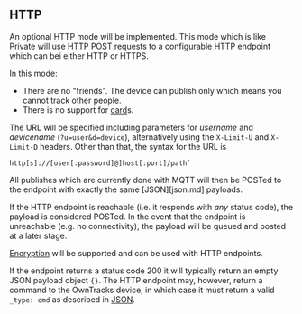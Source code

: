 ## HTTP

An optional HTTP mode will be implemented. This mode which is like Private will use HTTP POST requests to a configurable HTTP endpoint which can bei either HTTP or HTTPS.

In this mode:

* There are no "friends". The device can publish only which means you cannot track other people.
* There is no support for [card](../features/card.md)s.

The URL will be specified including parameters for _username_ and _devicename_ (`?u=user&d=device`), alternatively using the `X-Limit-U` and `X-Limit-D` headers. Other than that, the syntax for the URL is

```
http[s]://[user[:password]@]host[:port]/path`
```

All publishes which are currently done with MQTT will then be POSTed to the endpoint with exactly the same [JSON][json.md] payloads.

If the HTTP endpoint is reachable (i.e. it responds with _any_ status code), the payload is considered POSTed. In the event that the endpoint is unreachable (e.g. no connectivity), the payload will be queued and posted at a later stage.

[Encryption](../features/encrypt.md) will be supported and can be used with HTTP endpoints.

If the endpoint returns a status code 200 it will typically return an empty JSON payload object `{}`. The HTTP endpoint may, however, return a command to the OwnTracks device, in which case it must return a valid `_type: cmd` as described in [JSON](../tech/json.md).
